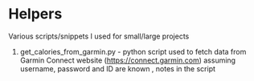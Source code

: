 # Helpers
Various scripts/snippets I used for small/large projects

1. get_calories_from_garmin.py - python script used to fetch data from Garmin Connect website (https://connect.garmin.com) assuming username, password and ID are known , notes in the script
